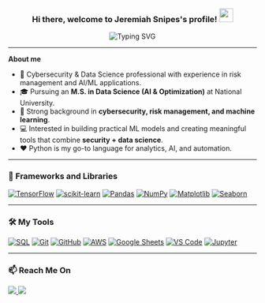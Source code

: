 <h3 align="center"> 
  Hi there, welcome to Jeremiah Snipes's profile!
  <img src="https://media.giphy.com/media/hvRJCLFzcasrR4ia7z/giphy.gif" width="28">
</h3>

<p align="center">
  <img src="https://readme-typing-svg.demolab.com?font=Fira+Code&duration=4000&pause=1000&color=9B242D&center=true&vCenter=true&width=600&lines=Cybersecurity+%26+Data+Science+Professional;M.S.+Data+Science+(AI+%26+Optimization);Exploring+Machine+Learning+%26+Deep+Learning;Always+learning+new+things!" alt="Typing SVG" />
</p>

---

**About me**

- 💼 Cybersecurity & Data Science professional with experience in risk management and AI/ML applications.  
- 🎓 Pursuing an **M.S. in Data Science (AI & Optimization)** at National University.  
- 🧠 Strong background in **cybersecurity, risk management, and machine learning**.  
- 💻 Interested in building practical ML models and creating meaningful tools that combine **security + data science**.  
- ❤️ Python is my go-to language for analytics, AI, and automation.  

---

### 🧰 Frameworks and Libraries

<p>
    <a href="#"><img alt="TensorFlow" src="https://img.shields.io/badge/TensorFlow-FF6F00.svg?logo=TensorFlow&logoColor=white"></a>
    <a href="#"><img alt="scikit-learn" src="https://img.shields.io/badge/scikit--learn-F7931E.svg?logo=scikit-learn&logoColor=white"></a>
    <a href="#"><img alt="Pandas" src="https://img.shields.io/badge/pandas-150458.svg?logo=pandas&logoColor=white"></a>
    <a href="#"><img alt="NumPy" src="https://img.shields.io/badge/numpy-013243.svg?logo=numpy&logoColor=white"></a>
    <a href="#"><img alt="Matplotlib" src="https://img.shields.io/badge/Matplotlib-11557c.svg?logo=plotly&logoColor=white"></a>
    <a href="#"><img alt="Seaborn" src="https://img.shields.io/badge/Seaborn-0099CC.svg?logoColor=white"></a>
</p>

---

### 🛠️ My Tools

<p>
    <a href="https://www.mysql.com/"><img alt="SQL" src="https://custom-icon-badges.demolab.com/badge/SQL-025E8C.svg?logo=database&logoColor=white"></a>
    <a href="#"><img alt="Git" src="https://img.shields.io/badge/Git-F05033.svg?logo=git&logoColor=white"></a>
    <a href="#"><img alt="GitHub" src="https://img.shields.io/badge/GitHub-000?&logo=GitHub"></a>
    <a href="#"><img alt="AWS" src="https://img.shields.io/badge/Amazon%20AWS-232F3E.svg?logo=amazon-aws&logoColor=white"></a>
    <a href="#"><img alt="Google Sheets" src="https://img.shields.io/badge/Sheets-34A853.svg?logo=google-sheets&logoColor=white"></a>
    <a href="#"><img alt="VS Code" src="https://img.shields.io/badge/VS%20Code-0078d7.svg?logo=visual-studio-code&logoColor=white"></a>
    <a href="#"><img alt="Jupyter" src="https://img.shields.io/badge/Jupyter-F37626.svg?logo=jupyter&logoColor=white"></a>
</p>

---

### 📫 Reach Me On

<p>
  <a target="_blank" href="https://www.linkedin.com/in/jeremiah-snipes-105229199/">
    <img src="https://img.shields.io/badge/LinkedIn-0A66C2.svg?&style=for-the-badge&logo=linkedin&logoColor=white" />
  </a>
  <a href="mailto:j.snipes5251@student.nu.edu">
    <img src="https://img.shields.io/badge/Email-EB4432.svg?&style=for-the-badge&logo=maildotru&logoColor=white" />
  </a>
</p>
